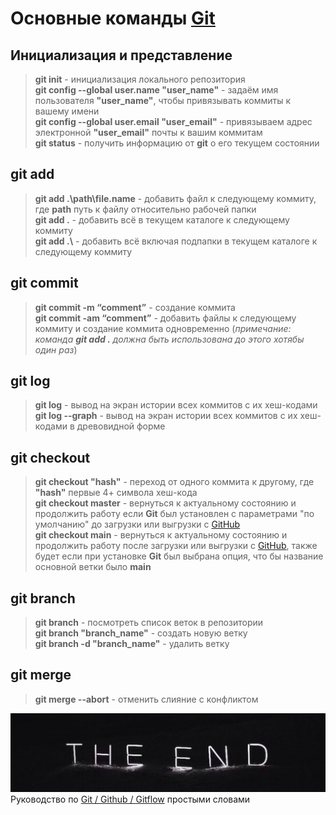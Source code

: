 # __Основные команды [Git](https://git-scm.com/download/win "скачать для Windows")__

 ## __Инициализация и представление__

> **git init** - инициализация локального репозитория  
> **git config --global user.name "user_name"** - задаём имя пользователя __"user_name"__, чтобы привязывать коммиты к вашему имени  
> **git config --global user.email "user_email"** - привязываем адрес электронной __"user_email"__ почты к вашим коммитам  
> **git status** - получить информацию от __git__ о его текущем состоянии

## __git add__

> **git add .\path\file.name** - добавить файл к следующему коммиту, где __path__ путь к файлу относительно рабочей папки  
> **git add .** - добавить всё в текущем каталоге к следующему коммиту  
> **git add .\​** - добавить всё включая подпапки в текущем каталоге к следующему коммиту

## __git commit__

> **git commit -m “comment”** - создание коммита  
> **git commit -am “comment”** -  добавить файлы к следующему коммиту и создание коммита одновременно (_примечание: команда __git add .__ должна быть использована до этого хотябы один раз_)

## __git log__

> **git log** - вывод на экран истории всех коммитов с их хеш-кодами  
> **git log --graph** - вывод на экран истории всех коммитов с их хеш-кодами в древовидной форме

## __git checkout__

> **git checkout "hash"** - переход от одного коммита к другому, где __"hash"__ первые 4+ символа хеш-кода  
> **git checkout master** - вернуться к актуальному состоянию и продолжить работу если **Git** был установлен с параметрами "по умолчанию" до загрузки или выгрузки с [GitHub](https://github.com/ "ссылка")  
> **git checkout main** - вернуться к актуальному состоянию и продолжить работу после загрузки или выгрузки с [GitHub](https://github.com/ "ссылка"), также будет если при установке **Git** был выбрана опция, что бы название основной ветки было __main__

## __git branch__

> **git branch** - посмотреть список веток в репозитории  
> **git branch "branch_name"** - создать новую ветку  
> **git branch -d "branch_name"** - удалить ветку

## __git merge__

> **git merge --abort** - отменить слияние с конфликтом

![THE END](./images/the_end.jpg "продолжение на следующем задании")  
 Руководство по [Git / Github / Gitflow](https://proglib.io/p/git-github-gitflow/ "ссылка") простыми словами